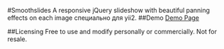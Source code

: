 #Smoothslides
A responsive jQuery slideshow with beautiful panning effects on each image специально для yii2.
##Demo
<a href="http://kthornbloom.com/smoothslides" target="_blank">Demo Page</a>

##Licensing
Free to use and modify personally or commercially. Not for resale. 